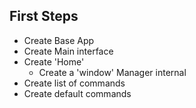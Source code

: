 First Steps
-----------

* Create Base App
* Create Main interface
* Create 'Home'
  * Create a 'window' Manager internal
* Create list of commands
* Create default commands 





